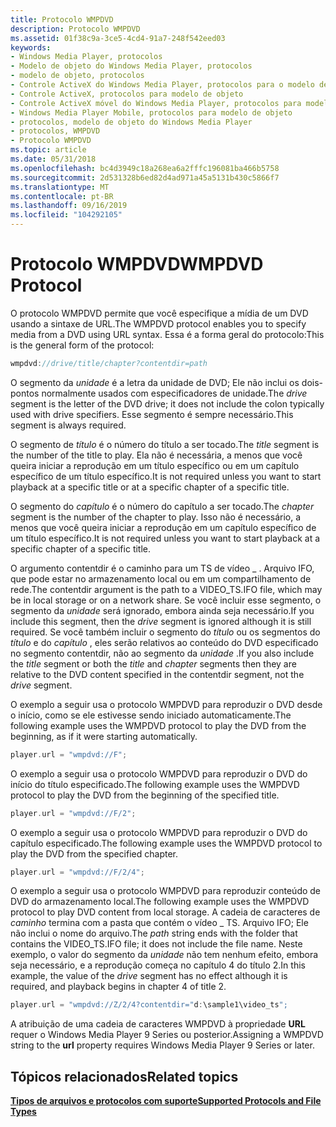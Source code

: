 ```yaml
---
title: Protocolo WMPDVD
description: Protocolo WMPDVD
ms.assetid: 01f38c9a-3ce5-4cd4-91a7-248f542eed03
keywords:
- Windows Media Player, protocolos
- Modelo de objeto do Windows Media Player, protocolos
- modelo de objeto, protocolos
- Controle ActiveX do Windows Media Player, protocolos para o modelo de objeto
- Controle ActiveX, protocolos para modelo de objeto
- Controle ActiveX móvel do Windows Media Player, protocolos para modelo de objeto
- Windows Media Player Mobile, protocolos para modelo de objeto
- protocolos, modelo de objeto do Windows Media Player
- protocolos, WMPDVD
- Protocolo WMPDVD
ms.topic: article
ms.date: 05/31/2018
ms.openlocfilehash: bc4d3949c18a268ea6a2fffc196081ba466b5758
ms.sourcegitcommit: 2d531328b6ed82d4ad971a45a5131b430c5866f7
ms.translationtype: MT
ms.contentlocale: pt-BR
ms.lasthandoff: 09/16/2019
ms.locfileid: "104292105"
---
```

# <a name="wmpdvd-protocol"></a><span data-ttu-id="90939-113">Protocolo WMPDVD</span><span class="sxs-lookup"><span data-stu-id="90939-113">WMPDVD Protocol</span></span>

<span data-ttu-id="90939-114">O protocolo WMPDVD permite que você especifique a mídia de um DVD usando a sintaxe de URL.</span><span class="sxs-lookup"><span data-stu-id="90939-114">The WMPDVD protocol enables you to specify media from a DVD using URL syntax.</span></span> <span data-ttu-id="90939-115">Essa é a forma geral do protocolo:</span><span class="sxs-lookup"><span data-stu-id="90939-115">This is the general form of the protocol:</span></span>


```C++
wmpdvd://drive/title/chapter?contentdir=path
```



<span data-ttu-id="90939-116">O segmento da *unidade* é a letra da unidade de DVD; Ele não inclui os dois-pontos normalmente usados com especificadores de unidade.</span><span class="sxs-lookup"><span data-stu-id="90939-116">The *drive* segment is the letter of the DVD drive; it does not include the colon typically used with drive specifiers.</span></span> <span data-ttu-id="90939-117">Esse segmento é sempre necessário.</span><span class="sxs-lookup"><span data-stu-id="90939-117">This segment is always required.</span></span>

<span data-ttu-id="90939-118">O segmento de *título* é o número do título a ser tocado.</span><span class="sxs-lookup"><span data-stu-id="90939-118">The *title* segment is the number of the title to play.</span></span> <span data-ttu-id="90939-119">Ela não é necessária, a menos que você queira iniciar a reprodução em um título específico ou em um capítulo específico de um título específico.</span><span class="sxs-lookup"><span data-stu-id="90939-119">It is not required unless you want to start playback at a specific title or at a specific chapter of a specific title.</span></span>

<span data-ttu-id="90939-120">O segmento do *capítulo* é o número do capítulo a ser tocado.</span><span class="sxs-lookup"><span data-stu-id="90939-120">The *chapter* segment is the number of the chapter to play.</span></span> <span data-ttu-id="90939-121">Isso não é necessário, a menos que você queira iniciar a reprodução em um capítulo específico de um título específico.</span><span class="sxs-lookup"><span data-stu-id="90939-121">It is not required unless you want to start playback at a specific chapter of a specific title.</span></span>

<span data-ttu-id="90939-122">O argumento contentdir é o caminho para um TS de vídeo \_ . Arquivo IFO, que pode estar no armazenamento local ou em um compartilhamento de rede.</span><span class="sxs-lookup"><span data-stu-id="90939-122">The contentdir argument is the path to a VIDEO\_TS.IFO file, which may be in local storage or on a network share.</span></span> <span data-ttu-id="90939-123">Se você incluir esse segmento, o segmento da *unidade* será ignorado, embora ainda seja necessário.</span><span class="sxs-lookup"><span data-stu-id="90939-123">If you include this segment, then the *drive* segment is ignored although it is still required.</span></span> <span data-ttu-id="90939-124">Se você também incluir o segmento do *título* ou os segmentos do *título* e do *capítulo* , eles serão relativos ao conteúdo do DVD especificado no segmento contentdir, não ao segmento da *unidade* .</span><span class="sxs-lookup"><span data-stu-id="90939-124">If you also include the *title* segment or both the *title* and *chapter* segments then they are relative to the DVD content specified in the contentdir segment, not the *drive* segment.</span></span>

<span data-ttu-id="90939-125">O exemplo a seguir usa o protocolo WMPDVD para reproduzir o DVD desde o início, como se ele estivesse sendo iniciado automaticamente.</span><span class="sxs-lookup"><span data-stu-id="90939-125">The following example uses the WMPDVD protocol to play the DVD from the beginning, as if it were starting automatically.</span></span>


```C++
player.url = "wmpdvd://F";
```



<span data-ttu-id="90939-126">O exemplo a seguir usa o protocolo WMPDVD para reproduzir o DVD do início do título especificado.</span><span class="sxs-lookup"><span data-stu-id="90939-126">The following example uses the WMPDVD protocol to play the DVD from the beginning of the specified title.</span></span>


```C++
player.url = "wmpdvd://F/2";
```



<span data-ttu-id="90939-127">O exemplo a seguir usa o protocolo WMPDVD para reproduzir o DVD do capítulo especificado.</span><span class="sxs-lookup"><span data-stu-id="90939-127">The following example uses the WMPDVD protocol to play the DVD from the specified chapter.</span></span>


```C++
player.url = "wmpdvd://F/2/4";
```



<span data-ttu-id="90939-128">O exemplo a seguir usa o protocolo WMPDVD para reproduzir conteúdo de DVD do armazenamento local.</span><span class="sxs-lookup"><span data-stu-id="90939-128">The following example uses the WMPDVD protocol to play DVD content from local storage.</span></span> <span data-ttu-id="90939-129">A cadeia de caracteres de *caminho* termina com a pasta que contém o vídeo \_ TS. Arquivo IFO; Ele não inclui o nome do arquivo.</span><span class="sxs-lookup"><span data-stu-id="90939-129">The *path* string ends with the folder that contains the VIDEO\_TS.IFO file; it does not include the file name.</span></span> <span data-ttu-id="90939-130">Neste exemplo, o valor do segmento da *unidade* não tem nenhum efeito, embora seja necessário, e a reprodução começa no capítulo 4 do título 2.</span><span class="sxs-lookup"><span data-stu-id="90939-130">In this example, the value of the *drive* segment has no effect although it is required, and playback begins in chapter 4 of title 2.</span></span>


```C++
player.url = "wmpdvd://Z/2/4?contentdir="d:\sample1\video_ts";
```



<span data-ttu-id="90939-131">A atribuição de uma cadeia de caracteres WMPDVD à propriedade **URL** requer o Windows Media Player 9 Series ou posterior.</span><span class="sxs-lookup"><span data-stu-id="90939-131">Assigning a WMPDVD string to the **url** property requires Windows Media Player 9 Series or later.</span></span>

## <a name="related-topics"></a><span data-ttu-id="90939-132">Tópicos relacionados</span><span class="sxs-lookup"><span data-stu-id="90939-132">Related topics</span></span>

<dl> <dt>

[<span data-ttu-id="90939-133">**Tipos de arquivos e protocolos com suporte**</span><span class="sxs-lookup"><span data-stu-id="90939-133">**Supported Protocols and File Types**</span></span>](supported-protocols-and-file-types.md)
</dt> </dl>

 

 




